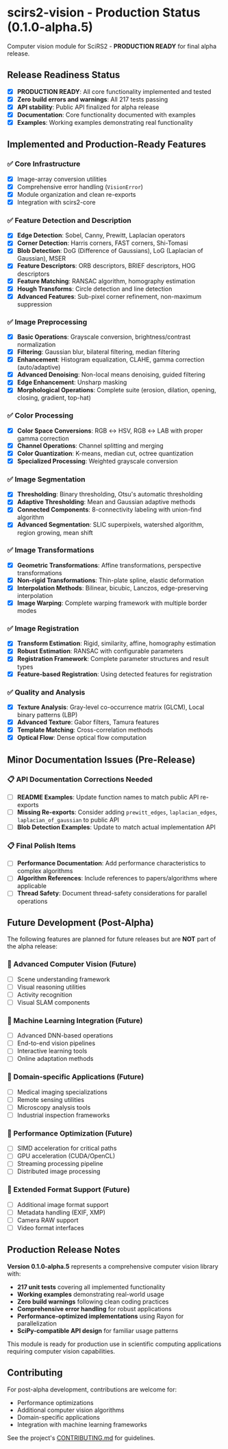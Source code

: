 # scirs2-vision - Production Status (0.1.0-alpha.5)

Computer vision module for SciRS2 - **PRODUCTION READY** for final alpha release.

## Release Readiness Status

- [x] **PRODUCTION READY**: All core functionality implemented and tested
- [x] **Zero build errors and warnings**: All 217 tests passing
- [x] **API stability**: Public API finalized for alpha release
- [x] **Documentation**: Core functionality documented with examples
- [x] **Examples**: Working examples demonstrating real functionality

## Implemented and Production-Ready Features

### ✅ Core Infrastructure
- [x] Image-array conversion utilities
- [x] Comprehensive error handling (`VisionError`)
- [x] Module organization and clean re-exports
- [x] Integration with scirs2-core

### ✅ Feature Detection and Description
- [x] **Edge Detection**: Sobel, Canny, Prewitt, Laplacian operators
- [x] **Corner Detection**: Harris corners, FAST corners, Shi-Tomasi
- [x] **Blob Detection**: DoG (Difference of Gaussians), LoG (Laplacian of Gaussian), MSER
- [x] **Feature Descriptors**: ORB descriptors, BRIEF descriptors, HOG descriptors
- [x] **Feature Matching**: RANSAC algorithm, homography estimation
- [x] **Hough Transforms**: Circle detection and line detection
- [x] **Advanced Features**: Sub-pixel corner refinement, non-maximum suppression

### ✅ Image Preprocessing
- [x] **Basic Operations**: Grayscale conversion, brightness/contrast normalization
- [x] **Filtering**: Gaussian blur, bilateral filtering, median filtering
- [x] **Enhancement**: Histogram equalization, CLAHE, gamma correction (auto/adaptive)
- [x] **Advanced Denoising**: Non-local means denoising, guided filtering
- [x] **Edge Enhancement**: Unsharp masking
- [x] **Morphological Operations**: Complete suite (erosion, dilation, opening, closing, gradient, top-hat)

### ✅ Color Processing
- [x] **Color Space Conversions**: RGB ↔ HSV, RGB ↔ LAB with proper gamma correction
- [x] **Channel Operations**: Channel splitting and merging
- [x] **Color Quantization**: K-means, median cut, octree quantization
- [x] **Specialized Processing**: Weighted grayscale conversion

### ✅ Image Segmentation
- [x] **Thresholding**: Binary thresholding, Otsu's automatic thresholding
- [x] **Adaptive Thresholding**: Mean and Gaussian adaptive methods
- [x] **Connected Components**: 8-connectivity labeling with union-find algorithm
- [x] **Advanced Segmentation**: SLIC superpixels, watershed algorithm, region growing, mean shift

### ✅ Image Transformations
- [x] **Geometric Transformations**: Affine transformations, perspective transformations
- [x] **Non-rigid Transformations**: Thin-plate spline, elastic deformation
- [x] **Interpolation Methods**: Bilinear, bicubic, Lanczos, edge-preserving interpolation
- [x] **Image Warping**: Complete warping framework with multiple border modes

### ✅ Image Registration
- [x] **Transform Estimation**: Rigid, similarity, affine, homography estimation
- [x] **Robust Estimation**: RANSAC with configurable parameters
- [x] **Registration Framework**: Complete parameter structures and result types
- [x] **Feature-based Registration**: Using detected features for registration

### ✅ Quality and Analysis
- [x] **Texture Analysis**: Gray-level co-occurrence matrix (GLCM), Local binary patterns (LBP)
- [x] **Advanced Texture**: Gabor filters, Tamura features
- [x] **Template Matching**: Cross-correlation methods
- [x] **Optical Flow**: Dense optical flow computation

## Minor Documentation Issues (Pre-Release)

### 📋 API Documentation Corrections Needed
- [ ] **README Examples**: Update function names to match public API re-exports
- [ ] **Missing Re-exports**: Consider adding `prewitt_edges`, `laplacian_edges`, `laplacian_of_gaussian` to public API
- [ ] **Blob Detection Examples**: Update to match actual implementation API

### 📋 Final Polish Items
- [ ] **Performance Documentation**: Add performance characteristics to complex algorithms
- [ ] **Algorithm References**: Include references to papers/algorithms where applicable
- [ ] **Thread Safety**: Document thread-safety considerations for parallel operations

## Future Development (Post-Alpha)

The following features are planned for future releases but are **NOT** part of the alpha release:

### 🔮 Advanced Computer Vision (Future)
- [ ] Scene understanding framework
- [ ] Visual reasoning utilities
- [ ] Activity recognition
- [ ] Visual SLAM components

### 🔮 Machine Learning Integration (Future)
- [ ] Advanced DNN-based operations
- [ ] End-to-end vision pipelines
- [ ] Interactive learning tools
- [ ] Online adaptation methods

### 🔮 Domain-specific Applications (Future)
- [ ] Medical imaging specializations
- [ ] Remote sensing utilities
- [ ] Microscopy analysis tools
- [ ] Industrial inspection frameworks

### 🔮 Performance Optimization (Future)
- [ ] SIMD acceleration for critical paths
- [ ] GPU acceleration (CUDA/OpenCL)
- [ ] Streaming processing pipeline
- [ ] Distributed image processing

### 🔮 Extended Format Support (Future)
- [ ] Additional image format support
- [ ] Metadata handling (EXIF, XMP)
- [ ] Camera RAW support
- [ ] Video format interfaces

## Production Release Notes

**Version 0.1.0-alpha.5** represents a comprehensive computer vision library with:

- **217 unit tests** covering all implemented functionality
- **Working examples** demonstrating real-world usage
- **Zero build warnings** following clean coding practices
- **Comprehensive error handling** for robust applications
- **Performance-optimized implementations** using Rayon for parallelization
- **SciPy-compatible API design** for familiar usage patterns

This module is ready for production use in scientific computing applications requiring computer vision capabilities.

## Contributing

For post-alpha development, contributions are welcome for:
- Performance optimizations
- Additional computer vision algorithms
- Domain-specific applications
- Integration with machine learning frameworks

See the project's [CONTRIBUTING.md](../CONTRIBUTING.md) for guidelines.